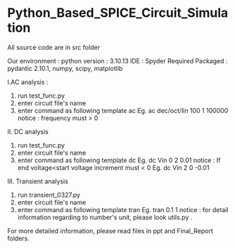 # Python_Based_SPICE_Circuit_Simulation

All source code are in src folder

Our environment : 
python version : 3.10.13
IDE : Spyder
Required Packaged : pydantic 2.10.1, numpy, scipy, matplotlib

I.AC analysis :
1. run test_func.py
2. enter circuit file's name
3. enter command as following template
  ac <variation type> <number of points> <start frequency> <stop frequency>
  Eg. ac dec/oct/lin 100 1 100000
notice : frequency must > 0

II. DC analysis
1. run test_func.py
2. enter circuit file's name
3. enter command as following template
  dc <source> <start value> <stop value> <increment>
  Eg. dc Vin 0 2 0.01
notice : If end voltage<start voltage increment must < 0
  Eg. dc Vin 2 0 -0.01

III. Transient analysis
1. run transient_0327.py
2. enter circuit file's name
3. enter command as following template  tran <step size> <stop time>
   Eg. tran 0.1 1
   notice : for detail information regarding to number's unit, please look utils.py .

For more detailed information, please read files in ppt and Final_Report folders.

   
